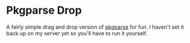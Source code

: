 # Pkgparse Drop

A fairly simple drag and drop version of [pkgparse](https://github.com/marcus-crane/pkgparse) for fun. I haven't set it back up on my server yet so you'll have to run it yourself.
